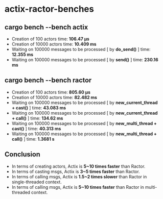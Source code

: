 # actix-ractor-benches

## cargo bench --bench actix

- Creation of 100 actors time: **106.47 µs**
- Creation of 10000 actors time: **10.409 ms**
- Waiting on 100000 messages to be processed [ by **do_send()** ] time: **12.355 ms**
- Waiting on 100000 messages to be processed [ by **send()** ] time: **230.16 ms**

## cargo bench --bench ractor

- Creation of 100 actors time: **805.60 µs**
- Creation of 10000 actors time: **82.482 ms**
- Waiting on 100000 messages to be processed [ by **new_current_thread + cast()** ] time: **43.083 ms**
- Waiting on 100000 messages to be processed [ by **new_current_thread + call()** ] time: **134.62 ms**
- Waiting on 100000 messages to be processed [ by **new_multi_thread + cast()** ] time: **40.313 ms**
- Waiting on 100000 messages to be processed [ by **new_multi_thread + call()** ] time: **1.3681 s**

## Conclusion

- In terms of creating actors, Actix is **5~10 times faster** than Ractor.
- In terms of casting msgs, Actix is **3~5 times faster** than Ractor.
- In terms of calling msgs, Actix is **1.5~2 times slower** than Ractor in single-threaded context.
- In terms of calling msgs, Actix is **5~10 times faster** than Ractor in multi-threaded context.
